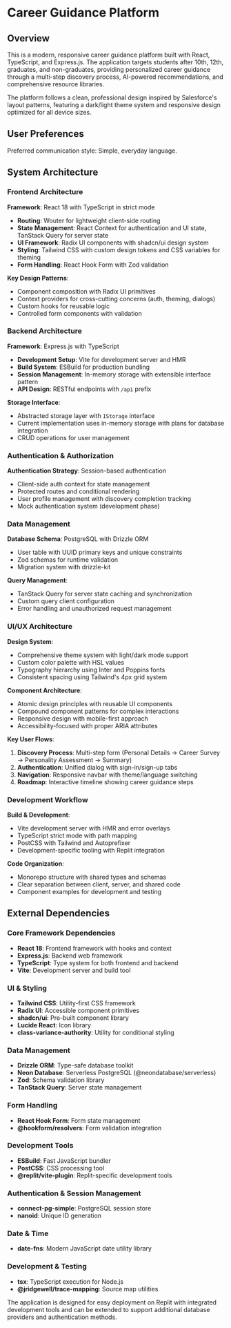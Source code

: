 # Career Guidance Platform

## Overview

This is a modern, responsive career guidance platform built with React, TypeScript, and Express.js. The application targets students after 10th, 12th, graduates, and non-graduates, providing personalized career guidance through a multi-step discovery process, AI-powered recommendations, and comprehensive resource libraries.

The platform follows a clean, professional design inspired by Salesforce's layout patterns, featuring a dark/light theme system and responsive design optimized for all device sizes.

## User Preferences

Preferred communication style: Simple, everyday language.

## System Architecture

### Frontend Architecture

**Framework**: React 18 with TypeScript in strict mode
- **Routing**: Wouter for lightweight client-side routing
- **State Management**: React Context for authentication and UI state, TanStack Query for server state
- **UI Framework**: Radix UI components with shadcn/ui design system
- **Styling**: Tailwind CSS with custom design tokens and CSS variables for theming
- **Form Handling**: React Hook Form with Zod validation

**Key Design Patterns**:
- Component composition with Radix UI primitives
- Context providers for cross-cutting concerns (auth, theming, dialogs)
- Custom hooks for reusable logic
- Controlled form components with validation

### Backend Architecture

**Framework**: Express.js with TypeScript
- **Development Setup**: Vite for development server and HMR
- **Build System**: ESBuild for production bundling
- **Session Management**: In-memory storage with extensible interface pattern
- **API Design**: RESTful endpoints with `/api` prefix

**Storage Interface**: 
- Abstracted storage layer with `IStorage` interface
- Current implementation uses in-memory storage with plans for database integration
- CRUD operations for user management

### Authentication & Authorization

**Authentication Strategy**: Session-based authentication
- Client-side auth context for state management
- Protected routes and conditional rendering
- User profile management with discovery completion tracking
- Mock authentication system (development phase)

### Data Management

**Database Schema**: PostgreSQL with Drizzle ORM
- User table with UUID primary keys and unique constraints
- Zod schemas for runtime validation
- Migration system with drizzle-kit

**Query Management**:
- TanStack Query for server state caching and synchronization
- Custom query client configuration
- Error handling and unauthorized request management

### UI/UX Architecture

**Design System**:
- Comprehensive theme system with light/dark mode support
- Custom color palette with HSL values
- Typography hierarchy using Inter and Poppins fonts
- Consistent spacing using Tailwind's 4px grid system

**Component Architecture**:
- Atomic design principles with reusable UI components
- Compound component patterns for complex interactions
- Responsive design with mobile-first approach
- Accessibility-focused with proper ARIA attributes

**Key User Flows**:
1. **Discovery Process**: Multi-step form (Personal Details → Career Survey → Personality Assessment → Summary)
2. **Authentication**: Unified dialog with sign-in/sign-up tabs
3. **Navigation**: Responsive navbar with theme/language switching
4. **Roadmap**: Interactive timeline showing career guidance steps

### Development Workflow

**Build & Development**:
- Vite development server with HMR and error overlays
- TypeScript strict mode with path mapping
- PostCSS with Tailwind and Autoprefixer
- Development-specific tooling with Replit integration

**Code Organization**:
- Monorepo structure with shared types and schemas
- Clear separation between client, server, and shared code
- Component examples for development and testing

## External Dependencies

### Core Framework Dependencies
- **React 18**: Frontend framework with hooks and context
- **Express.js**: Backend web framework
- **TypeScript**: Type system for both frontend and backend
- **Vite**: Development server and build tool

### UI & Styling
- **Tailwind CSS**: Utility-first CSS framework
- **Radix UI**: Accessible component primitives
- **shadcn/ui**: Pre-built component library
- **Lucide React**: Icon library
- **class-variance-authority**: Utility for conditional styling

### Data Management
- **Drizzle ORM**: Type-safe database toolkit
- **Neon Database**: Serverless PostgreSQL (@neondatabase/serverless)
- **Zod**: Schema validation library
- **TanStack Query**: Server state management

### Form Handling
- **React Hook Form**: Form state management
- **@hookform/resolvers**: Form validation integration

### Development Tools
- **ESBuild**: Fast JavaScript bundler
- **PostCSS**: CSS processing tool
- **@replit/vite-plugin**: Replit-specific development tools

### Authentication & Session Management
- **connect-pg-simple**: PostgreSQL session store
- **nanoid**: Unique ID generation

### Date & Time
- **date-fns**: Modern JavaScript date utility library

### Development & Testing
- **tsx**: TypeScript execution for Node.js
- **@jridgewell/trace-mapping**: Source map utilities

The application is designed for easy deployment on Replit with integrated development tools and can be extended to support additional database providers and authentication methods.